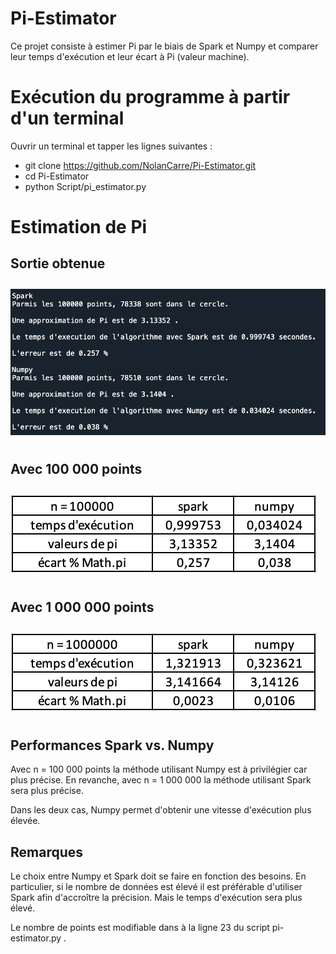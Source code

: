 # Pi-Estimator
Ce projet consiste à estimer Pi par le biais de Spark et Numpy et comparer leur temps d'exécution et leur écart à Pi (valeur machine).

# Exécution du programme à partir d'un terminal
  Ouvrir un terminal et tapper les lignes suivantes :
 - git clone https://github.com/NolanCarre/Pi-Estimator.git 
 - cd Pi-Estimator 
 - python Script/pi_estimator.py 
 
# Estimation de Pi
## Sortie obtenue
<img src="Output/Capture_output_spider.png" 
  style="float: center; margin-right: 10px; margin-top: 10px; margin-bottom: 10px;" />
  
## Avec 100 000 points
<img src="Output/tab_100000.png" 
  style="float: center; margin-right: 10px; margin-top: 10px; margin-bottom: 10px;" />

## Avec 1 000 000 points
<img src="Output/tab_1000000.png" 
  style="float: center; margin-right: 10px; margin-top: 10px; margin-bottom: 10px;" />
  
## Performances Spark vs. Numpy
Avec n = 100 000 points la méthode utilisant Numpy est à privilégier car plus précise.
En revanche, avec n = 1 000 000 la méthode utilisant Spark sera plus précise.

Dans les deux cas, Numpy permet d'obtenir une vitesse d'exécution plus élevée.

## Remarques
Le choix entre Numpy et Spark doit se faire en fonction des besoins. En particulier, si le nombre de données est élevé il est préférable d'utiliser Spark afin d'accroître la précision. Mais le temps d'exécution sera plus élevé.

Le nombre de points est modifiable dans à la ligne 23 du script pi-estimator.py .


